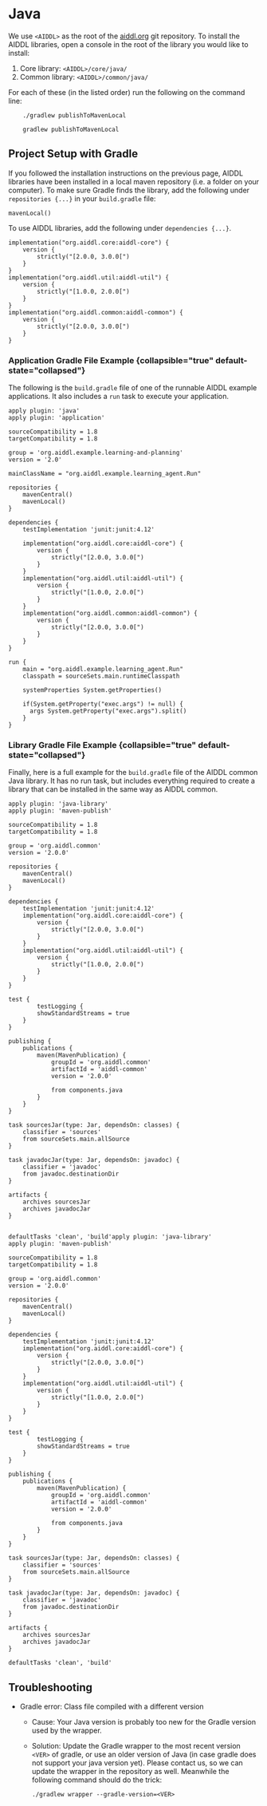 # Java

We use `<AIDDL>` as the root of the [aiddl.org](http://www.aiddl.org) git
repository. To install the AIDDL libraries, open a console in the root of the
library you would like to install:

1. Core library: `<AIDDL>/core/java/`
2. Common library: `<AIDDL>/common/java/`

For each of these (in the listed order) run the following on the command line:

<tabs>
<tab title="Linux">

        ./gradlew publishToMavenLocal
</tab>
<tab title="Windows">

        gradlew publishToMavenLocal
</tab>
</tabs>


## Project Setup with Gradle

If you followed the installation instructions on the previous page, AIDDL
libraries have been installed in a local maven repository (i.e. a folder on your
computer). To make sure Gradle finds the library, add the following under
`repositories {...}` in your `build.gradle` file:

    mavenLocal()
    
To use AIDDL libraries, add the following under `dependencies {...}`.

    implementation("org.aiddl.core:aiddl-core") {
        version {
            strictly("[2.0.0, 3.0.0[")
        }
    }
    implementation("org.aiddl.util:aiddl-util") {
        version {
            strictly("[1.0.0, 2.0.0[")
        }
    }
    implementation("org.aiddl.common:aiddl-common") {
        version {
            strictly("[2.0.0, 3.0.0[")
        }
    }

### Application Gradle File Example {collapsible="true" default-state="collapsed"}

The following is the `build.gradle` file of one of the runnable AIDDL example
applications. It also includes a `run` task to execute your application.


    apply plugin: 'java'
    apply plugin: 'application'
    
    sourceCompatibility = 1.8
    targetCompatibility = 1.8
    
    group = 'org.aiddl.example.learning-and-planning'
    version = '2.0'
    
    mainClassName = "org.aiddl.example.learning_agent.Run"
    
    repositories {
        mavenCentral()
        mavenLocal()
    }
    
    dependencies {
        testImplementation 'junit:junit:4.12'
    
        implementation("org.aiddl.core:aiddl-core") {
            version {
                strictly("[2.0.0, 3.0.0[")
            }
        }
        implementation("org.aiddl.util:aiddl-util") {
            version {
                strictly("[1.0.0, 2.0.0[")
            }
        }
        implementation("org.aiddl.common:aiddl-common") {
            version {
                strictly("[2.0.0, 3.0.0[")
            }
        }    
    }
    
    run {
        main = "org.aiddl.example.learning_agent.Run"
        classpath = sourceSets.main.runtimeClasspath 
    
        systemProperties System.getProperties()
    
        if(System.getProperty("exec.args") != null) {
          args System.getProperty("exec.args").split()
        }
    }
     
### Library Gradle File Example  {collapsible="true" default-state="collapsed"}

Finally, here is a full example for the `build.gradle` file of the AIDDL common
Java library. It has no run task, but includes everything required to create a
library that can be installed in the same way as AIDDL common. 

    apply plugin: 'java-library'
    apply plugin: 'maven-publish'
    
    sourceCompatibility = 1.8
    targetCompatibility = 1.8
    
    group = 'org.aiddl.common'
    version = '2.0.0'
    
    repositories {
        mavenCentral()
        mavenLocal()
    }
    
    dependencies {
        testImplementation 'junit:junit:4.12'
        implementation("org.aiddl.core:aiddl-core") {
            version {
                strictly("[2.0.0, 3.0.0[")
            }
        }
        implementation("org.aiddl.util:aiddl-util") {
            version {
                strictly("[1.0.0, 2.0.0[")
            }
        }
    }
    
    test {
          	testLogging {
    		showStandardStreams = true
    	}
    }
    
    publishing {
        publications {
            maven(MavenPublication) {
                groupId = 'org.aiddl.common'
                artifactId = 'aiddl-common'
                version = '2.0.0'
    
                from components.java
            }
        }
    }
    
    task sourcesJar(type: Jar, dependsOn: classes) {
        classifier = 'sources'
        from sourceSets.main.allSource
    }
    
    task javadocJar(type: Jar, dependsOn: javadoc) {
        classifier = 'javadoc'
        from javadoc.destinationDir
    }
    
    artifacts {
        archives sourcesJar
        archives javadocJar
    }
    
    
    defaultTasks 'clean', 'build'apply plugin: 'java-library'
    apply plugin: 'maven-publish'
    
    sourceCompatibility = 1.8
    targetCompatibility = 1.8
    
    group = 'org.aiddl.common'
    version = '2.0.0'
    
    repositories {
        mavenCentral()
        mavenLocal()
    }
    
    dependencies {
        testImplementation 'junit:junit:4.12'
        implementation("org.aiddl.core:aiddl-core") {
            version {
                strictly("[2.0.0, 3.0.0[")
            }
        }
        implementation("org.aiddl.util:aiddl-util") {
            version {
                strictly("[1.0.0, 2.0.0[")
            }
        }
    }
    
    test {
          	testLogging {
    		showStandardStreams = true
    	}
    }
    
    publishing {
        publications {
            maven(MavenPublication) {
                groupId = 'org.aiddl.common'
                artifactId = 'aiddl-common'
                version = '2.0.0'
    
                from components.java
            }
        }
    }
    
    task sourcesJar(type: Jar, dependsOn: classes) {
        classifier = 'sources'
        from sourceSets.main.allSource
    }
    
    task javadocJar(type: Jar, dependsOn: javadoc) {
        classifier = 'javadoc'
        from javadoc.destinationDir
    }
    
    artifacts {
        archives sourcesJar
        archives javadocJar
    }
    
    defaultTasks 'clean', 'build'

       
## Troubleshooting

- Gradle error: Class file compiled with a different version
  - Cause: Your Java version is probably too new for the Gradle version used by
    the wrapper.
  - Solution: Update the Gradle wrapper to the most recent version `<VER>` of
    gradle, or use an older version of Java (in case gradle does not support
    your java version yet). Please contact us, so we can update the wrapper in
    the repository as well. Meanwhile the following command should do the trick:
    
        ./gradlew wrapper --gradle-version=<VER>
